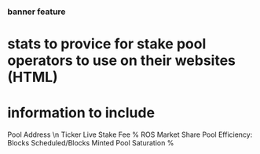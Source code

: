 ### banner feature ###
# stats to provice for stake pool operators to use on their websites (HTML)
# information to include
Pool Address \n
Ticker
Live Stake
Fee %
ROS
Market Share
Pool Efficiency: Blocks Scheduled/Blocks Minted
Pool Saturation %


